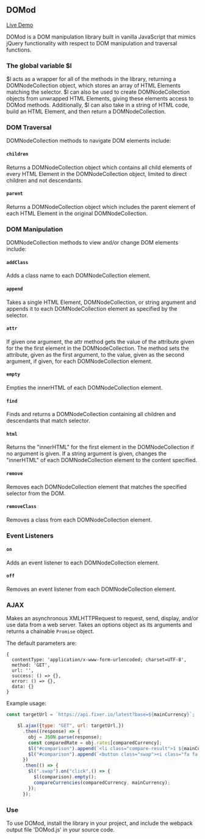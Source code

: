 ## DOMod

[Live Demo](https://elimor5.github.io/DoMod-Demo---Currency-Converter/)

DOMod is a DOM manipulation library built in vanilla JavaScript that mimics jQuery functionality with respect to DOM manipulation and traversal functions.  


###  The global variable $l

$l acts as a wrapper for all of the methods in the library, returning a DOMNodeCollection object, which stores an array of HTML Elements matching the selector. $l can also be used to create DOMNodeCollection objects from unwrapped HTML Elements, giving these elements access to DOMod methods. Additionally, $l can also take in a string of HTML code, build an HTML Element, and then return a DOMNodeCollection.



### DOM Traversal

DOMNodeCollection methods to navigate DOM elements include:

#### `children`

Returns a DOMNodeCollection object which contains  all child elements of every HTML Element in the DOMNodeCollection object, limited to direct children and not descendants.

#### `parent`

Returns a DOMNodeCollection object which includes the parent element of each HTML Element in the original DOMNodeCollection.  

### DOM Manipulation

DOMNodeCollection methods to view and/or change DOM elements include:

#### `addClass`

Adds a class name to each DOMNodeCollection element.

#### `append`

Takes a single HTML Element, DOMNodeCollection, or string argument and appends it to each DOMNodeCollection element as specified by the selector.

#### `attr`

  If given one argument, the attr method gets the value of the attribute given for the the first element in the DOMNodeCollection.  The method sets the attribute, given as the first argument, to the value, given as the second argument, if given, for each DOMNodeCollection element.

#### `empty`

Empties the innerHTML of each DOMNodeCollection element.

#### `find`

Finds and returns a DOMNodeCollection containing all children and descendants that match selector.

#### `html`

Returns the "innerHTML" for the first element in the DOMNodeCollection if no argument is given.  If a string argument is given, changes the "innerHTML" of each DOMNodeCollection element to the content specified.

#### `remove`

Removes each DOMNodeCollection element that matches the specified selector from the DOM.

#### `removeClass`

Removes a class from each DOMNodeCollection element.

### Event Listeners

#### `on`

Adds an event listener to each DOMNodeCollection element.

#### `off`

Removes an event listener from each DOMNodeCollection element.

### AJAX

Makes an asynchronous XMLHTTPRequest to request, send, display, and/or use data from a web server. Takes an options object as its arguments and returns a chainable `Promise` object.

The default parameters are:
```
{
  contentType: 'application/x-www-form-urlencoded; charset=UTF-8',
  method: 'GET',
  url: '',
  success: () => {},
  error: () => {},
  data: {}
}
```

Example usage:

``` JavaScript
const targetUrl = `https://api.fixer.io/latest?base=${mainCurrency}`;

    $l.ajax({type: "GET", url: targetUrl,})
      .then((response) => {
        obj = JSON.parse(response);
        const comparedRate = obj.rates[comparedCurrency];
        $l("#comparison").append(`<li class="compare-result">1 ${mainCurrency} = ${comparedRate} ${comparedCurrency}</li>`);
        $l("#comparison").append(`<button class="swap"><i class="fa fa-exchange" aria-hidden="true"></i></button>`);
      })
      .then(() => {
        $l(".swap").on("click",() => {
          $l(comparison).empty();
          compareCurrencies(comparedCurrency, mainCurrency);
        });
      });
```

### Use

To use DOMod, install the library in your project, and include the webpack output file 'DOMod.js' in your source code.
